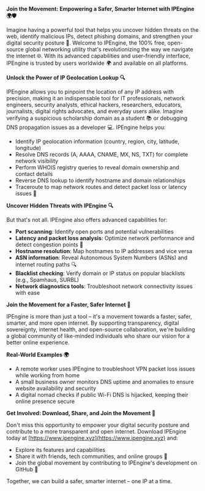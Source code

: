 **Join the Movement: Empowering a Safer, Smarter Internet with IPEngine 🌍🛡️**

Imagine having a powerful tool that helps you uncover hidden threats on the web, identify malicious IPs, detect phishing domains, and strengthen your digital security posture 🔐. Welcome to IPEngine, the 100% free, open-source global networking utility that's revolutionizing the way we navigate the internet 🌐. With its advanced capabilities and user-friendly interface, IPEngine is trusted by users worldwide 🌍 and available on all platforms.

**Unlock the Power of IP Geolocation Lookup 🔍**

IPEngine allows you to pinpoint the location of any IP address with precision, making it an indispensable tool for IT professionals, network engineers, security analysts, ethical hackers, researchers, educators, journalists, digital rights advocates, and everyday users alike. Imagine verifying a suspicious scholarship domain as a student 📚 or debugging DNS propagation issues as a developer 💻. IPEngine helps you:

* Identify IP geolocation information (country, region, city, latitude, longitude)
* Resolve DNS records (A, AAAA, CNAME, MX, NS, TXT) for complete network visibility
* Perform WHOIS registry queries to reveal domain ownership and contact details
* Reverse DNS lookup to identify hostname and domain relationships
* Traceroute to map network routes and detect packet loss or latency issues 📡

**Uncover Hidden Threats with IPEngine 🔍**

But that's not all. IPEngine also offers advanced capabilities for:

* **Port scanning**: Identify open ports and potential vulnerabilities
* **Latency and packet loss analysis**: Optimize network performance and detect congestion points 🚀
* **Hostname resolution**: Map hostnames to IP addresses and vice versa
* **ASN information**: Reveal Autonomous System Numbers (ASNs) and internet routing paths 🔍
* **Blacklist checking**: Verify domain or IP status on popular blacklists (e.g., Spamhaus, SURBL)
* **Network diagnostics tools**: Troubleshoot network connectivity issues with ease

**Join the Movement for a Faster, Safer Internet 🚀**

IPEngine is more than just a tool – it's a movement towards a faster, safer, smarter, and more open internet. By supporting transparency, digital sovereignty, internet health, and open-source collaboration, we're building a global community of like-minded individuals who share our vision for a better online experience.

**Real-World Examples 🌍**

* A remote worker uses IPEngine to troubleshoot VPN packet loss issues while working from home
* A small business owner monitors DNS uptime and anomalies to ensure website availability and security
* A digital nomad checks if public Wi-Fi DNS is hijacked, keeping their online presence secure

**Get Involved: Download, Share, and Join the Movement 🚀**

Don't miss this opportunity to empower your digital security posture and contribute to a more transparent and open internet. Download IPEngine today at [https://www.ipengine.xyz](https://www.ipengine.xyz) and:

* Explore its features and capabilities
* Share it with friends, tech communities, and online groups 📢
* Join the global movement by contributing to IPEngine's development on GitHub 🚀

Together, we can build a safer, smarter internet – one IP at a time.
